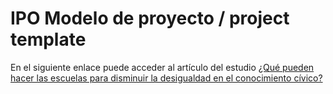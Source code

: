 # IPO Modelo de proyecto / project template
En el siguiente enlace puede acceder al artículo del estudio
[¿Qué pueden hacer las escuelas para disminuir la desigualdad en el conocimiento cívico?](https://vjimeneza.github.io/educivic/docs/index.html)

